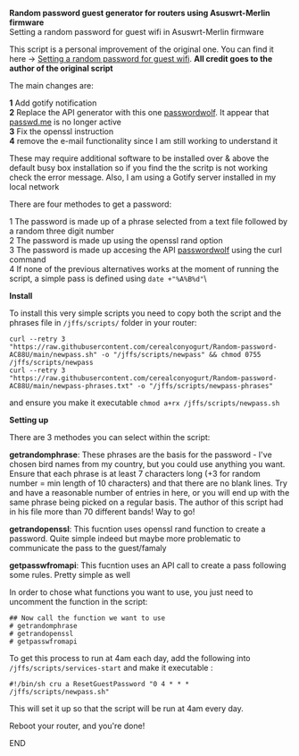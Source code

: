 **Random password guest generator for routers using Asuswrt-Merlin firmware**\
Setting a random password for guest wifi in Asuswrt-Merlin firmware

This script is a personal improvement of the original one. You can find it here -> [Setting a random password for guest wifi](https://github.com/RMerl/asuswrt-merlin.ng/wiki/Setting-a-random-password-for-guest-wifi). **All credit goes to the author of the original script**

The main changes are:

**1** Add gotify notification\
**2** Replace the API generator with this one [passwordwolf](https://passwordwolf.com). It appear that [passwd.me](https://passwd.me) is no longer active\
**3** Fix the openssl instruction\
**4** remove the e-mail functionality since I am still working to understand it

These may require additional software to be installed over & above the default busy box installation so if you find the the scritp is not working check the error message.
Also, I am using a Gotify server installed in my local network

There are four methodes to get a password:

1 The password is made up of a phrase selected from a text file followed by a random three digit number\
2 The password is made up using the openssl rand option\
3 The password is made up accesing the API [passwordwolf](https://passwordwolf.com) using the curl command\
4 If none of the previous alternatives works at the moment of running the script, a simple pass is defined using `date +"%A%B%d"`\

**Install**

To install this very simple scripts you need to copy both the script and the phrases file in `/jffs/scripts/` folder in your router:

`curl --retry 3 "https://raw.githubusercontent.com/cerealconyogurt/Random-password-AC88U/main/newpass.sh" -o "/jffs/scripts/newpass" && chmod 0755 /jffs/scripts/newpass`\
`curl --retry 3 "https://raw.githubusercontent.com/cerealconyogurt/Random-password-AC88U/main/newpass-phrases.txt" -o "/jffs/scripts/newpass-phrases"`

and ensure you make it executable `chmod a+rx /jffs/scripts/newpass.sh`

**Setting up**

There are 3 methodes you can select within the script:

**getrandomphrase**: These phrases are the basis for the password - I've chosen bird names from my country, but you could use anything you want.
Ensure that each phrase is at least 7 characters long (+3 for random number = min length of 10 characters) and that there are no blank lines.
Try and have a reasonable number of entries in here, or you will end up with the same phrase being picked on a regular basis. The author of this script had in his file more than 70 different bands! Way to go!

**getrandopenssl**: This fucntion uses openssl rand function to create a password. Quite simple indeed but maybe more problematic to communicate the pass to the guest/famaly

**getpasswfromapi**: This fucntion uses an API call to create a pass following some rules. Pretty simple as well

In order to chose what functions you want to use, you just need to uncomment the function in the script:

`## Now call the function we want to use`\
`# getrandomphrase`\
`# getrandopenssl`\
`# getpasswfromapi`

To get this process to run at 4am each day, add the following into `/jffs/scripts/services-start` and make it executable :

`#!/bin/sh
cru a ResetGuestPassword "0 4 * * * /jffs/scripts/newpass.sh"`

This will set it up so that the script will be run at 4am every day.

Reboot your router, and you're done!

END
